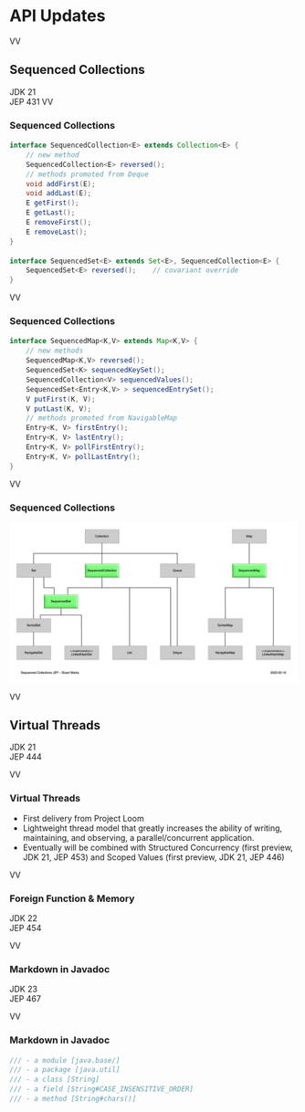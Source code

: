 # API Updates

VV

## Sequenced Collections

JDK 21 <br/>
JEP 431
VV

### Sequenced Collections

```java
interface SequencedCollection<E> extends Collection<E> {
    // new method
    SequencedCollection<E> reversed();
    // methods promoted from Deque
    void addFirst(E);
    void addLast(E);
    E getFirst();
    E getLast();
    E removeFirst();
    E removeLast();
}

interface SequencedSet<E> extends Set<E>, SequencedCollection<E> {
    SequencedSet<E> reversed();    // covariant override
}
```

VV

### Sequenced Collections


```java
interface SequencedMap<K,V> extends Map<K,V> {
    // new methods
    SequencedMap<K,V> reversed();
    SequencedSet<K> sequencedKeySet();
    SequencedCollection<V> sequencedValues();
    SequencedSet<Entry<K,V> > sequencedEntrySet();
    V putFirst(K, V);
    V putLast(K, V);
    // methods promoted from NavigableMap
    Entry<K, V> firstEntry();
    Entry<K, V> lastEntry();
    Entry<K, V> pollFirstEntry();
    Entry<K, V> pollLastEntry();
}
```

VV


### Sequenced Collections

<img src=images/SequencedCollectionDiagram.png style="width:800px;"/>

VV

## Virtual Threads

JDK 21 <br/>
JEP 444
 
VV
### Virtual Threads

* First delivery from Project Loom
* Lightweight thread model that greatly increases the ability of writing, maintaining, and observing, a parallel/concurrent application.
* Eventually will be combined with Structured Concurrency (first preview, JDK 21, JEP 453) and Scoped Values (first preview, JDK 21, JEP 446)

VV

### Foreign Function & Memory

JDK 22 <br/>
JEP 454

VV

### Markdown in Javadoc

JDK 23 <br/>
JEP 467

VV

### Markdown in Javadoc

```java
/// - a module [java.base/]
/// - a package [java.util]
/// - a class [String]
/// - a field [String#CASE_INSENSITIVE_ORDER]
/// - a method [String#chars()]
```
